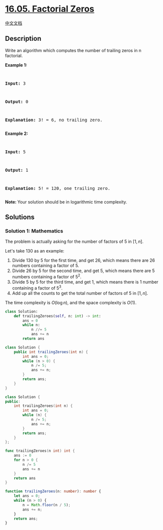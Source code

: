 # [16.05. Factorial Zeros](https://leetcode.cn/problems/factorial-zeros-lcci)

[中文文档](/lcci/16.05.Factorial%20Zeros/README.md)

## Description

<p>Write an algorithm which computes the number of trailing zeros in n factorial.</p>
<p><strong>Example 1:</strong></p>
<pre>

<strong>Input:</strong> 3

<strong>Output:</strong> 0

<strong>Explanation:</strong>&nbsp;3! = 6, no trailing zero.</pre>

<p><strong>Example&nbsp;2:</strong></p>
<pre>

<strong>Input:</strong> 5

<strong>Output:</strong> 1

<strong>Explanation:</strong>&nbsp;5! = 120, one trailing zero.</pre>

<p><b>Note:&nbsp;</b>Your solution should be in logarithmic time complexity.</p>

## Solutions

### Solution 1: Mathematics

The problem is actually asking for the number of factors of $5$ in $[1,n]$.

Let's take $130$ as an example:

1. Divide $130$ by $5$ for the first time, and get $26$, which means there are $26$ numbers containing a factor of $5$.
2. Divide $26$ by $5$ for the second time, and get $5$, which means there are $5$ numbers containing a factor of $5^2$.
3. Divide $5$ by $5$ for the third time, and get $1$, which means there is $1$ number containing a factor of $5^3$.
4. Add up all the counts to get the total number of factors of $5$ in $[1,n]$.

The time complexity is $O(\log n)$, and the space complexity is $O(1)$.

<!-- tabs:start -->

```python
class Solution:
    def trailingZeroes(self, n: int) -> int:
        ans = 0
        while n:
            n //= 5
            ans += n
        return ans
```

```java
class Solution {
    public int trailingZeroes(int n) {
        int ans = 0;
        while (n > 0) {
            n /= 5;
            ans += n;
        }
        return ans;
    }
}
```

```cpp
class Solution {
public:
    int trailingZeroes(int n) {
        int ans = 0;
        while (n) {
            n /= 5;
            ans += n;
        }
        return ans;
    }
};
```

```go
func trailingZeroes(n int) int {
	ans := 0
	for n > 0 {
		n /= 5
		ans += n
	}
	return ans
}
```

```ts
function trailingZeroes(n: number): number {
    let ans = 0;
    while (n > 0) {
        n = Math.floor(n / 5);
        ans += n;
    }
    return ans;
}
```

<!-- tabs:end -->

<!-- end -->
